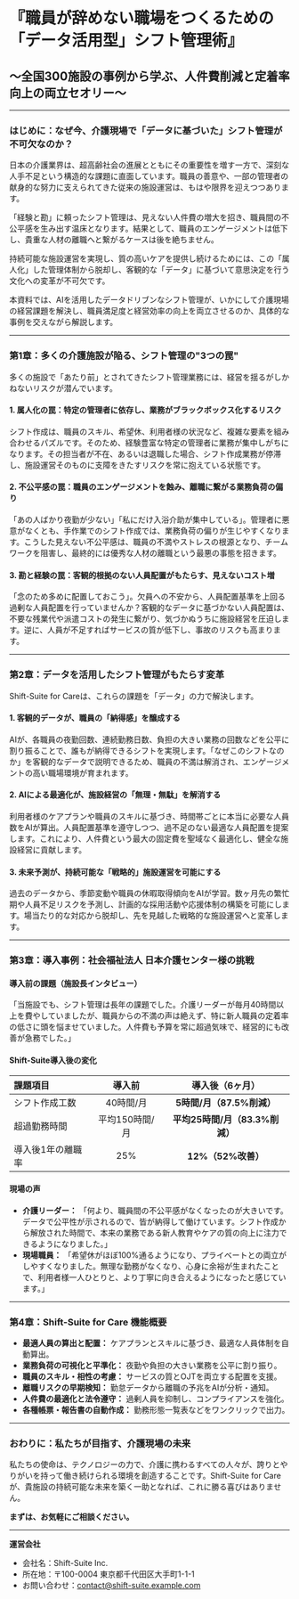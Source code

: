 # 『職員が辞めない職場をつくるための「データ活用型」シフト管理術』

## ～全国300施設の事例から学ぶ、人件費削減と定着率向上の両立セオリー～

---

### はじめに：なぜ今、介護現場で「データに基づいた」シフト管理が不可欠なのか？

日本の介護業界は、超高齢社会の進展とともにその重要性を増す一方で、深刻な人手不足という構造的な課題に直面しています。職員の善意や、一部の管理者の献身的な努力に支えられてきた従来の施設運営は、もはや限界を迎えつつあります。

「経験と勘」に頼ったシフト管理は、見えない人件費の増大を招き、職員間の不公平感を生み出す温床となります。結果として、職員のエンゲージメントは低下し、貴重な人材の離職へと繋がるケースは後を絶ちません。

持続可能な施設運営を実現し、質の高いケアを提供し続けるためには、この「属人化」した管理体制から脱却し、客観的な「データ」に基づいて意思決定を行う文化への変革が不可欠です。

本資料では、AIを活用したデータドリブンなシフト管理が、いかにして介護現場の経営課題を解決し、職員満足度と経営効率の向上を両立させるのか、具体的な事例を交えながら解説します。

---

### 第1章：多くの介護施設が陥る、シフト管理の"3つの罠"

多くの施設で「あたり前」とされてきたシフト管理業務には、経営を揺るがしかねないリスクが潜んでいます。

#### 1. 属人化の罠：特定の管理者に依存し、業務がブラックボックス化するリスク

シフト作成は、職員のスキル、希望休、利用者様の状況など、複雑な要素を組み合わせるパズルです。そのため、経験豊富な特定の管理者に業務が集中しがちになります。その担当者が不在、あるいは退職した場合、シフト作成業務が停滞し、施設運営そのものに支障をきたすリスクを常に抱えている状態です。

#### 2. 不公平感の罠：職員のエンゲージメントを蝕み、離職に繋がる業務負荷の偏り

「あの人ばかり夜勤が少ない」「私にだけ入浴介助が集中している」。管理者に悪意がなくとも、手作業でのシフト作成では、業務負荷の偏りが生じやすくなります。こうした見えない不公平感は、職員の不満やストレスの根源となり、チームワークを阻害し、最終的には優秀な人材の離職という最悪の事態を招きます。

#### 3. 勘と経験の罠：客観的根拠のない人員配置がもたらす、見えないコスト増

「念のため多めに配置しておこう」。欠員への不安から、人員配置基準を上回る過剰な人員配置を行っていませんか？客観的なデータに基づかない人員配置は、不要な残業代や派遣コストの発生に繋がり、気づかぬうちに施設経営を圧迫します。逆に、人員が不足すればサービスの質が低下し、事故のリスクも高まります。

---

### 第2章：データを活用したシフト管理がもたらす変革

Shift-Suite for Careは、これらの課題を「データ」の力で解決します。

#### 1. 客観的データが、職員の「納得感」を醸成する

AIが、各職員の夜勤回数、連続勤務日数、負担の大きい業務の回数などを公平に割り振ることで、誰もが納得できるシフトを実現します。「なぜこのシフトなのか」を客観的なデータで説明できるため、職員の不満は解消され、エンゲージメントの高い職場環境が育まれます。

#### 2. AIによる最適化が、施設経営の「無理・無駄」を解消する

利用者様のケアプランや職員のスキルに基づき、時間帯ごとに本当に必要な人員数をAIが算出。人員配置基準を遵守しつつ、過不足のない最適な人員配置を提案します。これにより、人件費という最大の固定費を聖域なく最適化し、健全な施設経営に貢献します。

#### 3. 未来予測が、持続可能な「戦略的」施設運営を可能にする

過去のデータから、季節変動や職員の休暇取得傾向をAIが学習。数ヶ月先の繁忙期や人員不足リスクを予測し、計画的な採用活動や応援体制の構築を可能にします。場当たり的な対応から脱却し、先を見越した戦略的な施設運営へと変革します。

---

### 第3章：導入事例：社会福祉法人 日本介護センター様の挑戦

#### 導入前の課題（施設長インタビュー）

「当施設でも、シフト管理は長年の課題でした。介護リーダーが毎月40時間以上を費やしていましたが、職員からの不満の声は絶えず、特に新人職員の定着率の低さに頭を悩ませていました。人件費も予算を常に超過気味で、経営的にも改善が急務でした。」

#### Shift-Suite導入後の変化

| 課題項目 | 導入前 | 導入後（6ヶ月） |
|:---|:---:|:---:|
| シフト作成工数 | 40時間/月 | **5時間/月（87.5%削減）** |
| 超過勤務時間 | 平均150時間/月 | **平均25時間/月（83.3%削減）** |
| 導入後1年の離職率 | 25% | **12%（52%改善）** |

#### 現場の声

*   **介護リーダー：** 「何より、職員間の不公平感がなくなったのが大きいです。データで公平性が示されるので、皆が納得して働けています。シフト作成から解放された時間で、本来の業務である新人教育やケアの質の向上に注力できるようになりました。」
*   **現場職員：** 「希望休がほぼ100%通るようになり、プライベートとの両立がしやすくなりました。無理な勤務がなくなり、心身に余裕が生まれたことで、利用者様一人ひとりと、より丁寧に向き合えるようになったと感じています。」

---

### 第4章：Shift-Suite for Care 機能概要

- **最適人員の算出と配置：** ケアプランとスキルに基づき、最適な人員体制を自動算出。
- **業務負荷の可視化と平準化：** 夜勤や負担の大きい業務を公平に割り振り。
- **職員のスキル・相性の考慮：** サービスの質とOJTを両立する配置を支援。
- **離職リスクの早期検知：** 勤怠データから離職の予兆をAIが分析・通知。
- **人件費の最適化と法令遵守：** 過剰人員を抑制し、コンプライアンスを強化。
- **各種帳票・報告書の自動作成：** 勤務形態一覧表などをワンクリックで出力。

---

### おわりに：私たちが目指す、介護現場の未来

私たちの使命は、テクノロジーの力で、介護に携わるすべての人々が、誇りとやりがいを持って働き続けられる環境を創造することです。Shift-Suite for Careが、貴施設の持続可能な未来を築く一助となれば、これに勝る喜びはありません。

**まずは、お気軽にご相談ください。**

---

**運営会社**

- 会社名：Shift-Suite Inc.
- 所在地：〒100-0004 東京都千代田区大手町1-1-1
- お問い合わせ：contact@shift-suite.example.com

